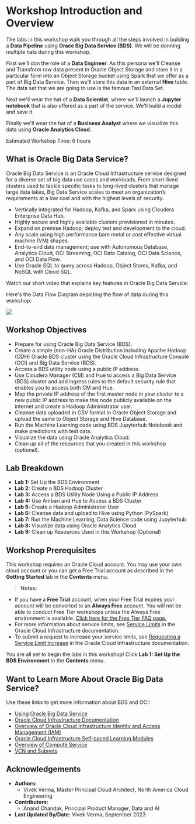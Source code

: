 # Workshop Introduction and Overview                                    

The labs in this workshop walk you through all the steps involved in building a **Data Pipeline** using **Orace Big Data Service (BDS)**. We will be donning multiple hats during this workshop.  

First we'll don the role of a **Data Engineer**. As this persona we'll Cleanse and Transform raw data present in Oracle Object Storage and store it in a particular form into an Object Storage bucket using Spark that we offer as a part of Big Data Service. Then we'll store this data in an external **Hive** table. The data set that we are going to use is the famous Taxi Data Set.

Next we'll wear the hat of a **Data Scientist**, where we'll launch a **Jupyter notebook** that is also offered as a part of the service. We'll build a model and save it.

Finally we'll wear the hat of a **Business Analyst** where we visualize this data using **Oracle Analytics Cloud**.

Estimated Workshop Time: 6 hours

## What is Oracle Big Data Service?
Oracle Big Data Service is an Oracle Cloud Infrastructure service designed for a diverse set of big data use cases and workloads. From short-lived clusters used to tackle specific tasks to long-lived clusters that manage large data lakes, Big Data Service scales to meet an organization’s requirements at a low cost and with the highest levels of security.

* Vertically integrated for Hadoop, Kafka, and Spark using Cloudera Enterprise Data Hub.
* Highly secure and highly available clusters provisioned in minutes.
* Expand on premise Hadoop; deploy test and development to the cloud.
* Any scale using high performance bare metal or cost effective virtual machine (VM) shapes.
* End-to-end data management; use with Autonomous Database, Analytics Cloud, OCI Streaming, OCI Data Catalog, OCI Data Science, and OCI Data Flow.
* Use Oracle SQL to query across Hadoop, Object Stores, Kafka, and NoSQL with Cloud SQL.

Watch our short video that explains key features in Oracle Big Data Service:

[](youtube:CAmaIGKkEIE)

Here's the Data Flow Diagram depicting the flow of data during this workshop:

![](./images/bds-ml-oac.png)

## Workshop Objectives
- Prepare for using Oracle Big Data Service (BDS).
- Create a simple (non-HA) Oracle Distribution including Apache Hadoop (ODH) Oracle BDS cluster using the Oracle Cloud Infrastructure Console (OCI) and Big Data Service (BDS).
- Access a BDS utility node using a public IP address.
- Use Cloudera Manager (CM) and Hue to access a Big Data Service (BDS) cluster and add ingress rules to the default security rule that enables you to access both CM and Hue.
- Map the private IP address of the first master node in your cluster to a new public IP address to make this node publicly available on the internet and create a Hadoop Administrator user.
- Cleanse data uploaded in CSV format in Oracle Object Storage and upload the same to Object Storage and Hive Database.
- Run the Machine Learning code using BDS Jupyterhub Notebook and make predictions with test data.
- Visualize the data using Oracle Analytics Cloud.
- Clean up all of the resources that you created in this workshop (optional).

## Lab Breakdown
- **Lab 1:** Set Up the BDS Environment
- **Lab 2:** Create a BDS Hadoop Cluster
- **Lab 3:** Access a BDS Utility Node Using a Public IP Address
- **Lab 4:** Use Ambari and Hue to Access a BDS Cluster
- **Lab 5:** Create a Hadoop Administrator User
- **Lab 6:** Cleanse data and upload to Hive using Python (PySpark)
- **Lab 7:** Run the Machine Learning, Data Science code using Jupyterhub
- **Lab 8:** Visualize data using Oracle Analytics Cloud
- **Lab 9:** Clean up Resources Used in this Workshop (Optional)

## Workshop Prerequisites
This workshop requires an Oracle Cloud account. You may use your own cloud account or you can get a Free Trial account as described in the **Getting Started** lab in the **Contents** menu.

> **Notes:**    
 + If you have a **Free Trial** account, when your Free Trial expires your account will be converted to an **Always Free** account. You will not be able to conduct Free Tier workshops unless the Always Free environment is available. [Click here for the Free Tier FAQ page.](https://www.oracle.com/cloud/free/faq.html)
 + For more information about service limits, see [Service Limits](https://docs.cloud.oracle.com/en-us/iaas/Content/General/Concepts/servicelimits.htm) in the Oracle Cloud Infrastructure documentation.
 + To submit a request to increase your service limits, see [Requesting a Service Limit Increase](https://docs.cloud.oracle.com/en-us/iaas/Content/General/Concepts/servicelimits.htm#Requesti) in the Oracle Cloud Infrastructure documentation.

You are all set to begin the labs in this workshop! Click **Lab 1: Set Up the BDS Environment** in the **Contents** menu.

## Want to Learn More About Oracle Big Data Service?

Use these links to get more information about BDS and OCI:

* [Using Oracle Big Data Service](https://docs.oracle.com/en/cloud/paas/big-data-service/user/index.html)
* [Oracle Cloud Infrastructure Documentation](https://docs.cloud.oracle.com/en-us/iaas/Content/GSG/Concepts/baremetalintro.htm)
* [Overview of Oracle Cloud Infrastructure Identity and Access Management (IAM)](https://docs.cloud.oracle.com/en-us/iaas/Content/Identity/Concepts/overview.htm)
* [Oracle Cloud Infrastructure Self-paced Learning Modules](https://www.oracle.com/cloud/iaas/training/foundations.html)
* [Overview of Compute Service](https://www.oracle.com/pls/topic/lookup?ctx=cloud&id=oci_compute_overview)
* [VCN and Subnets](https://docs.cloud.oracle.com/iaas/Content/Network/Tasks/managingVCNs.htm)


## Acknowledgements

* **Authors:**
    * Vivek Verma, Master Principal Cloud Architect, North America Cloud Engineering
* **Contributors:**
    * Anand Chandak, Principal Product Manager, Data and AI
* **Last Updated By/Date:** Vivek Verma, September 2023
